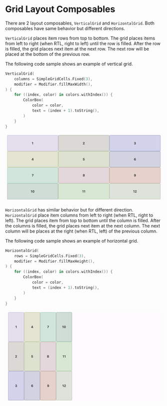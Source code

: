 # Grid Layout Composables

There are 2 layout composables, `VerticalGrid` and `HorizontalGrid`.
Both composables have same behavior but different directions.

`VerticalGrid` places item rows from top to bottom.
The grid places items from left to right (when RTL, right to left) until the row is filled.
After the row is filled, the grid places next item at the next row.
The next row will be placed at the bottom of the previous row.

The following code sample shows an example of vertical grid.

```kotlin
VerticalGrid(
    columns = SimpleGridCells.Fixed(3),
    modifier = Modifier.fillMaxWidth(),
) {
    for ((index, color) in colors.withIndex()) {
        ColorBox(
            color = color,
            text = (index + 1).toString(),
        )
    }
}
```

![usage-vertical](./images/usage-vertical.png)

`HorizontalGrid` has similar behavior but for different direction.
`HorizontalGrid` place item columns from left to right (when RTL, right to left).
The grid places item from top to bottom until the column is filled.
After the columns is filled, the grid places next item at the next column.
The next column will be places at the right (when RTL, left) of the previous column.

The following code sample shows an example of horizontal grid.

```kotlin
HorizontalGrid(
    rows = SimpleGridCells.Fixed(3),
    modifier = Modifier.fillMaxHeight(),
) {
    for ((index, color) in colors.withIndex()) {
        ColorBox(
            color = color,
            text = (index + 1).toString(),
        )
    }
}
```

![usage-horizontal](./images/usage-horizontal.png)
